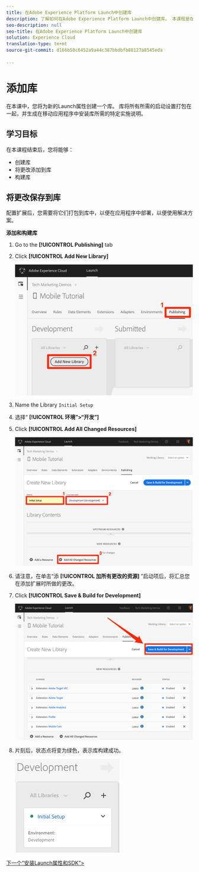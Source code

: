```yaml
---
title: 在Adobe Experience Platform Launch中创建库
description: 了解如何在Adobe Experience Platform Launch中创建库。 本课程是在Mobile iOS Swift应用程序中实施Experience cloud教程的一部分。
seo-description: null
seo-title: 在Adobe Experience Platform Launch中创建库
solution: Experience Cloud
translation-type: tm+mt
source-git-commit: d166b50c6452a9a44c387bbdbfb88127a8545eda

---
```



# 添加库

在本课中，您将为新的Launch属性创建一个库。 库将所有所需的启动设置打包在一起，并生成在移动应用程序中安装库所需的特定实施说明。

## 学习目标

在本课程结束后，您将能够：

* 创建库
* 将更改添加到库
* 构建库

## 将更改保存到库

配置扩展后，您需要将它们打包到库中，以便在应用程序中部署，以便使用解决方案。

**添加和构建库**

1. Go to the **[!UICONTROL Publishing]** tab

1. Click **[!UICONTROL Add New Library]**

   ![Add New Library](images/mobile-launch-addNewLibrary.png)

1. Name the Library `Initial Setup`

1. 选择“ **[!UICONTROL 环境”&gt;“开发”]**

1. Click **[!UICONTROL Add All Changed Resources]**

   ![添加所有已更改的资源](images/mobile-launch-addAllChangedResources.png)

1. 请注意，在单击“添 **[!UICONTROL 加所有更改的资源]** ”启动项后，将汇总您在添加扩展时所做的更改。

1. Click **[!UICONTROL Save &amp; Build for Development]**

   ![保存并构建以供开发](images/mobile-launch-saveAndBuild.png)

1. 片刻后，状态点将变为绿色，表示库构建成功。

   ![构建的库](images/mobile-launch-libraryBuilt.png)

[下一个“安装Launch属性和SDK”&gt;](launch-install-the-mobile-sdk.md)
